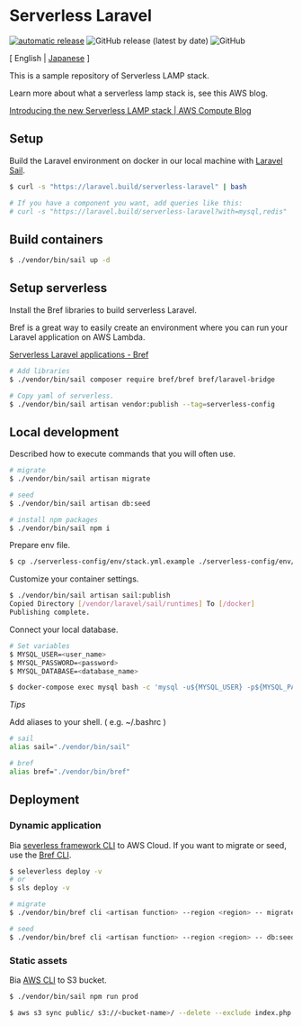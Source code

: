 # Serverless Laravel

[![automatic release](https://github.com/ysmtegsr/serverless-laravel/actions/workflows/release.yml/badge.svg)](https://github.com/ysmtegsr/serverless-laravel/actions/workflows/release.yml)
![GitHub release (latest by date)](https://img.shields.io/github/v/release/ysmtegsr/serverless-laravel)
![GitHub](https://img.shields.io/github/license/ysmtegsr/serverless-laravel)

[ English | [Japanese](https://github.com/ysmtegsr/serverless-laravel/blob/main/README.ja.md) ]

This is a sample repository of Serverless LAMP stack.

Learn more about what a serverless lamp stack is, see this AWS blog.

[Introducing the new Serverless LAMP stack \| AWS Compute Blog](https://aws.amazon.com/jp/blogs/compute/introducing-the-new-serverless-lamp-stack/)

## Setup

Build the Laravel environment on docker in our local machine with [Laravel Sail](https://readouble.com/laravel/8.x/ja/sail.html).

```sh
$ curl -s "https://laravel.build/serverless-laravel" | bash

# If you have a component you want, add queries like this:
# curl -s "https://laravel.build/serverless-laravel?with=mysql,redis" | bash
```

## Build containers

```sh
$ ./vendor/bin/sail up -d
```

## Setup serverless

Install the Bref libraries to build serverless Laravel.

Bref is a great way to easily create an environment where you can run your Laravel application on AWS Lambda.

[Serverless Laravel applications \- Bref](https://bref.sh/docs/frameworks/laravel.html)

```sh
# Add libraries
$ ./vendor/bin/sail composer require bref/bref bref/laravel-bridge

# Copy yaml of serverless.
$ ./vendor/bin/sail artisan vendor:publish --tag=serverless-config
```

## Local development

Described how to execute commands that you will often use.

```sh
# migrate
$ ./vendor/bin/sail artisan migrate

# seed
$ ./vendor/bin/sail artisan db:seed

# install npm packages
$ ./vendor/bin/sail npm i
```

Prepare env file.

```sh
$ cp ./serverless-config/env/stack.yml.example ./serverless-config/env/<your stack>.yml
```

Customize your container settings.

```sh
$ ./vendor/bin/sail artisan sail:publish
Copied Directory [/vendor/laravel/sail/runtimes] To [/docker]
Publishing complete.
```

Connect your local database.

```sh
# Set variables
$ MYSQL_USER=<user_name>
$ MYSQL_PASSWORD=<password>
$ MYSQL_DATABASE=<database_name>

$ docker-compose exec mysql bash -c 'mysql -u${MYSQL_USER} -p${MYSQL_PASSWORD} ${MYSQL_DATABASE}'
```

*Tips*

Add aliases to your shell. ( e.g. ~/.bashrc )

```sh
# sail
alias sail="./vendor/bin/sail"

# bref
alias bref="./vendor/bin/bref"
```

## Deployment

### Dynamic application

Bia [severless framework CLI](https://www.serverless.com/framework/docs/providers/aws/cli-reference/) to AWS Cloud.
If you want to migrate or seed, use the [Bref CLI](https://bref.sh/docs/runtimes/console.html).

```sh
$ seleverless deploy -v
# or
$ sls deploy -v

# migrate
$ ./vendor/bin/bref cli <artisan function> --region <region> -- migrate

# seed
$ ./vendor/bin/bref cli <artisan function> --region <region> -- db:seed
```

### Static assets

Bia [AWS CLI](https://aws.amazon.com/cli/) to S3 bucket.

```sh
$ ./vendor/bin/sail npm run prod

$ aws s3 sync public/ s3://<bucket-name>/ --delete --exclude index.php
```
